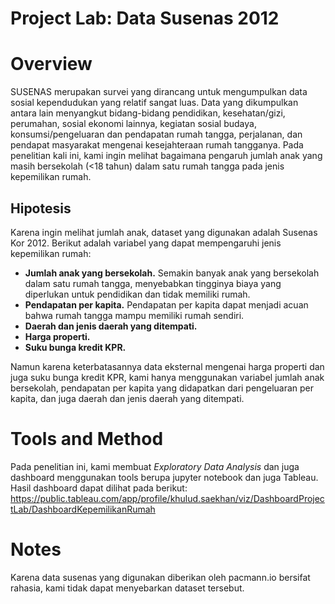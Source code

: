 # Project Lab: Data Susenas 2012
# Overview
SUSENAS merupakan survei yang dirancang untuk mengumpulkan data sosial kependudukan yang relatif sangat luas. Data yang dikumpulkan antara lain menyangkut bidang-bidang pendidikan, kesehatan/gizi, perumahan, sosial ekonomi lainnya, kegiatan sosial budaya, konsumsi/pengeluaran dan pendapatan rumah tangga, perjalanan, dan pendapat masyarakat mengenai kesejahteraan rumah tangganya.
Pada penelitian kali ini, kami ingin melihat bagaimana pengaruh jumlah anak yang masih bersekolah (<18 tahun) dalam satu rumah tangga pada jenis kepemilikan rumah.
## Hipotesis
Karena ingin melihat jumlah anak, dataset yang digunakan adalah Susenas Kor 2012. Berikut adalah variabel yang dapat mempengaruhi jenis kepemilikan rumah:
* __Jumlah anak yang bersekolah.__ Semakin banyak anak yang bersekolah dalam satu rumah tangga, menyebabkan tingginya biaya yang diperlukan untuk pendidikan dan tidak memiliki rumah.
* __Pendapatan per kapita.__ Pendapatan per kapita dapat menjadi acuan bahwa rumah tangga mampu memiliki rumah sendiri.
* __Daerah dan jenis daerah yang ditempati.__
* __Harga properti.__
* __Suku bunga kredit KPR.__

Namun karena keterbatasannya data eksternal mengenai harga properti dan juga suku bunga kredit KPR, kami hanya menggunakan variabel jumlah anak bersekolah, pendapatan per kapita yang didapatkan dari pengeluaran per kapita, dan juga daerah dan jenis daerah yang ditempati.
# Tools and Method
Pada penelitian ini, kami membuat *Exploratory Data Analysis* dan juga dashboard menggunakan tools berupa jupyter notebook dan juga Tableau. Hasil dashboard dapat dilihat pada berikut: https://public.tableau.com/app/profile/khulud.saekhan/viz/DashboardProjectLab/DashboardKepemilikanRumah
# Notes
Karena data susenas yang digunakan diberikan oleh pacmann.io bersifat rahasia, kami tidak dapat menyebarkan dataset tersebut. 
